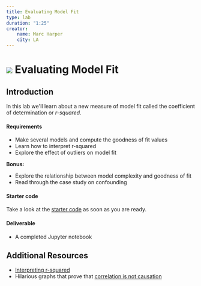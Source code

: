 ```yaml
---
title: Evaluating Model Fit
type: lab
duration: "1:25"
creator:
    name: Marc Harper
    city: LA
---
```


# ![](https://ga-dash.s3.amazonaws.com/production/assets/logo-9f88ae6c9c3871690e33280fcf557f33.png) Evaluating Model Fit

## Introduction

In this lab we'll learn about a new measure of model fit called the coefficient of determination or _r-squared_.

#### Requirements

- Make several models and compute the goodness of fit values
- Learn how to interpret r-squared
- Explore the effect of outliers on model fit

**Bonus:**
- Explore the relationship between model complexity and goodness of fit
- Read through the case study on confounding

#### Starter code

Take a look at the [starter code](https://github.com/ga-students/DSI-DC-2/blob/master/curriculum/Week-03/3.06-model-fit-lab/starter-code.ipynb) as soon as you are ready.

#### Deliverable

* A completed Jupyter notebook


## Additional Resources

- [Interpreting r-squared](http://blog.minitab.com/blog/adventures-in-statistics/regression-analysis-how-do-i-interpret-r-squared-and-assess-the-goodness-of-fit)
- Hilarious graphs that prove that [correlation is not causation](http://www.tylervigen.com/spurious-correlations)
